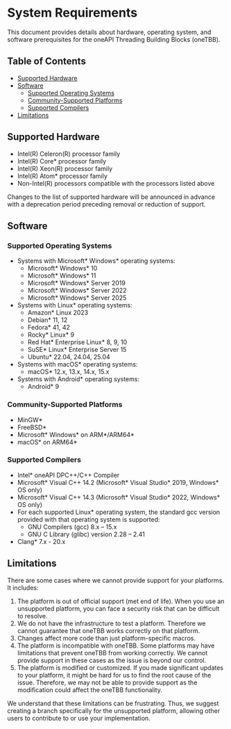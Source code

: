 <!--
******************************************************************************
* 
* Licensed under the Apache License, Version 2.0 (the "License");
* you may not use this file except in compliance with the License.
* You may obtain a copy of the License at
*
*     http://www.apache.org/licenses/LICENSE-2.0
*
* Unless required by applicable law or agreed to in writing, software
* distributed under the License is distributed on an "AS IS" BASIS,
* WITHOUT WARRANTIES OR CONDITIONS OF ANY KIND, either express or implied.
* See the License for the specific language governing permissions and
* limitations under the License.
*******************************************************************************/-->

# System Requirements <!-- omit in toc -->
This document provides details about hardware, operating system, and software prerequisites for the oneAPI Threading Building Blocks (oneTBB). 

## Table of Contents <!-- omit in toc -->
- [Supported Hardware](#supported-hardware)
- [Software](#software)
  - [Supported Operating Systems](#supported-operating-systems)
  - [Community-Supported Platforms](#community-supported-platforms)
  - [Supported Compilers](#supported-compilers)
- [Limitations](#limitations)


## Supported Hardware
- Intel(R) Celeron(R) processor family
- Intel(R) Core* processor family
- Intel(R) Xeon(R) processor family
- Intel(R) Atom* processor family
- Non-Intel(R) processors compatible with the processors listed above

Changes to the list of supported hardware will be announced in advance with a deprecation period preceding removal or reduction of support.

## Software

### Supported Operating Systems
- Systems with Microsoft* Windows* operating systems:
  - Microsoft* Windows* 10
  - Microsoft* Windows* 11
  - Microsoft* Windows* Server 2019
  - Microsoft* Windows* Server 2022
  - Microsoft* Windows* Server 2025
- Systems with Linux* operating systems:
  - Amazon* Linux 2023
  - Debian* 11, 12
  - Fedora* 41, 42
  - Rocky* Linux* 9
  - Red Hat* Enterprise Linux* 8, 9, 10
  - SuSE* Linux* Enterprise Server 15
  - Ubuntu* 22.04, 24.04, 25.04
- Systems with macOS* operating systems:
  - macOS* 12.x, 13.x, 14.x, 15.x
- Systems with Android* operating systems:
  - Android* 9

### Community-Supported Platforms
- MinGW*
- FreeBSD*
- Microsoft* Windows* on ARM*/ARM64*
- macOS* on ARM64*

### Supported Compilers
- Intel* oneAPI DPC++/C++ Compiler
- Microsoft* Visual C++ 14.2 (Microsoft* Visual Studio* 2019, Windows* OS only)
- Microsoft* Visual C++ 14.3 (Microsoft* Visual Studio* 2022, Windows* OS only)
- For each supported Linux* operating system, the standard gcc version provided with that operating system is supported:
  - GNU Compilers (gcc) 8.x – 15.x
  - GNU C Library (glibc) version 2.28 – 2.41
- Clang* 7.x - 20.x

## Limitations
There are some cases where we cannot provide support for your platforms. It includes: 

1. The platform is out of official support (met end of life). When you use an unsupported platform, you can face a security risk that can be difficult to resolve.
2. We do not have the infrastructure to test a platform. Therefore we cannot guarantee that oneTBB works correctly on that platform. 
3. Changes affect more code than just platform-specific macros.
4. The platform is incompatible with oneTBB. Some platforms may have limitations that prevent oneTBB from working correctly. We cannot provide support in these cases as the issue is beyond our control.
5. The platform is modified or customized. If you made significant updates to your platform, it might be hard for us to find the root cause of the issue. Therefore, we may not be able to provide support as the modification could affect the oneTBB functionality. 


We understand that these limitations can be frustrating. Thus, we suggest creating a branch specifically for the unsupported platform, allowing other users to contribute to or use your implementation.

